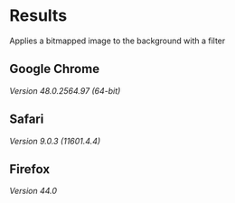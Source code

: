 # Results

Applies a bitmapped image to the background with a filter

## Google Chrome
*Version 48.0.2564.97 (64-bit)*

## Safari
*Version 9.0.3 (11601.4.4)*

## Firefox
*Version 44.0*
